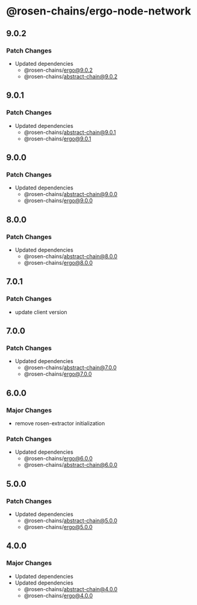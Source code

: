# @rosen-chains/ergo-node-network

## 9.0.2

### Patch Changes

- Updated dependencies
  - @rosen-chains/ergo@9.0.2
  - @rosen-chains/abstract-chain@9.0.2

## 9.0.1

### Patch Changes

- Updated dependencies
  - @rosen-chains/abstract-chain@9.0.1
  - @rosen-chains/ergo@9.0.1

## 9.0.0

### Patch Changes

- Updated dependencies
  - @rosen-chains/abstract-chain@9.0.0
  - @rosen-chains/ergo@9.0.0

## 8.0.0

### Patch Changes

- Updated dependencies
  - @rosen-chains/abstract-chain@8.0.0
  - @rosen-chains/ergo@8.0.0

## 7.0.1

### Patch Changes

- update client version

## 7.0.0

### Patch Changes

- Updated dependencies
  - @rosen-chains/abstract-chain@7.0.0
  - @rosen-chains/ergo@7.0.0

## 6.0.0

### Major Changes

- remove rosen-extractor initialization

### Patch Changes

- Updated dependencies
  - @rosen-chains/ergo@6.0.0
  - @rosen-chains/abstract-chain@6.0.0

## 5.0.0

### Patch Changes

- Updated dependencies
  - @rosen-chains/abstract-chain@5.0.0
  - @rosen-chains/ergo@5.0.0

## 4.0.0

### Major Changes

- Updated dependencies
- Updated dependencies
  - @rosen-chains/abstract-chain@4.0.0
  - @rosen-chains/ergo@4.0.0
